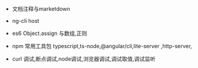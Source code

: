 * 文档注释与marketdown
* ng-cli host
* es6 Object.assign 与数组,正则

* npm 常用工具包 typescript,ts-node,@angular/cli,lite-server ,http-server,
* curl 调试,断点调试,node调试,浏览器调试,调试取值,调试监听